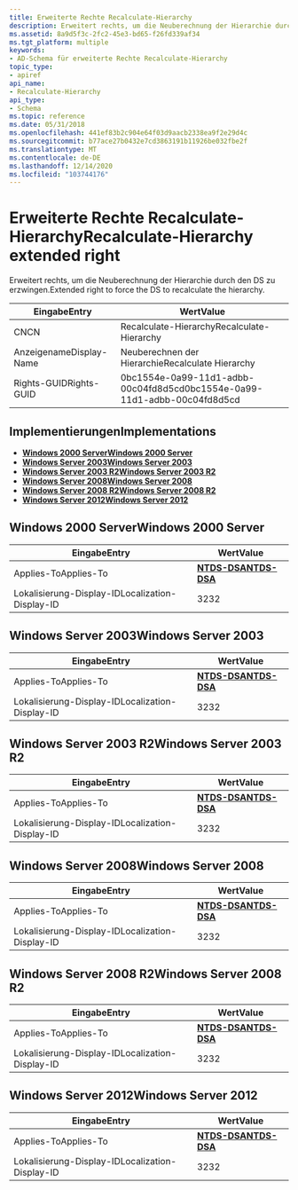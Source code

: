 ```yaml
---
title: Erweiterte Rechte Recalculate-Hierarchy
description: Erweitert rechts, um die Neuberechnung der Hierarchie durch den DS zu erzwingen.
ms.assetid: 8a9d5f3c-2fc2-45e3-bd65-f26fd339af34
ms.tgt_platform: multiple
keywords:
- AD-Schema für erweiterte Rechte Recalculate-Hierarchy
topic_type:
- apiref
api_name:
- Recalculate-Hierarchy
api_type:
- Schema
ms.topic: reference
ms.date: 05/31/2018
ms.openlocfilehash: 441ef83b2c904e64f03d9aacb2338ea9f2e29d4c
ms.sourcegitcommit: b77ace27b0432e7cd3863191b11926be032fbe2f
ms.translationtype: MT
ms.contentlocale: de-DE
ms.lasthandoff: 12/14/2020
ms.locfileid: "103744176"
---
```

# <a name="recalculate-hierarchy-extended-right"></a><span data-ttu-id="4576b-104">Erweiterte Rechte Recalculate-Hierarchy</span><span class="sxs-lookup"><span data-stu-id="4576b-104">Recalculate-Hierarchy extended right</span></span>

<span data-ttu-id="4576b-105">Erweitert rechts, um die Neuberechnung der Hierarchie durch den DS zu erzwingen.</span><span class="sxs-lookup"><span data-stu-id="4576b-105">Extended right to force the DS to recalculate the hierarchy.</span></span>



| <span data-ttu-id="4576b-106">Eingabe</span><span class="sxs-lookup"><span data-stu-id="4576b-106">Entry</span></span> | <span data-ttu-id="4576b-107">Wert</span><span class="sxs-lookup"><span data-stu-id="4576b-107">Value</span></span> |
|--------------|--------------------------------------|
| <span data-ttu-id="4576b-108">CN</span><span class="sxs-lookup"><span data-stu-id="4576b-108">CN</span></span>           | <span data-ttu-id="4576b-109">Recalculate-Hierarchy</span><span class="sxs-lookup"><span data-stu-id="4576b-109">Recalculate-Hierarchy</span></span>                |
| <span data-ttu-id="4576b-110">Anzeigename</span><span class="sxs-lookup"><span data-stu-id="4576b-110">Display-Name</span></span> | <span data-ttu-id="4576b-111">Neuberechnen der Hierarchie</span><span class="sxs-lookup"><span data-stu-id="4576b-111">Recalculate Hierarchy</span></span>                |
| <span data-ttu-id="4576b-112">Rights-GUID</span><span class="sxs-lookup"><span data-stu-id="4576b-112">Rights-GUID</span></span>  | <span data-ttu-id="4576b-113">0bc1554e-0a99-11d1-adbb-00c04fd8d5cd</span><span class="sxs-lookup"><span data-stu-id="4576b-113">0bc1554e-0a99-11d1-adbb-00c04fd8d5cd</span></span> |



## <a name="implementations"></a><span data-ttu-id="4576b-114">Implementierungen</span><span class="sxs-lookup"><span data-stu-id="4576b-114">Implementations</span></span>

-   [<span data-ttu-id="4576b-115">**Windows 2000 Server**</span><span class="sxs-lookup"><span data-stu-id="4576b-115">**Windows 2000 Server**</span></span>](#windows-2000-server)
-   [<span data-ttu-id="4576b-116">**Windows Server 2003**</span><span class="sxs-lookup"><span data-stu-id="4576b-116">**Windows Server 2003**</span></span>](#windows-server-2003)
-   [<span data-ttu-id="4576b-117">**Windows Server 2003 R2**</span><span class="sxs-lookup"><span data-stu-id="4576b-117">**Windows Server 2003 R2**</span></span>](#windows-server-2003-r2)
-   [<span data-ttu-id="4576b-118">**Windows Server 2008**</span><span class="sxs-lookup"><span data-stu-id="4576b-118">**Windows Server 2008**</span></span>](#windows-server-2008)
-   [<span data-ttu-id="4576b-119">**Windows Server 2008 R2**</span><span class="sxs-lookup"><span data-stu-id="4576b-119">**Windows Server 2008 R2**</span></span>](#windows-server-2008-r2)
-   [<span data-ttu-id="4576b-120">**Windows Server 2012**</span><span class="sxs-lookup"><span data-stu-id="4576b-120">**Windows Server 2012**</span></span>](#windows-server-2012)

## <a name="windows-2000-server"></a><span data-ttu-id="4576b-121">Windows 2000 Server</span><span class="sxs-lookup"><span data-stu-id="4576b-121">Windows 2000 Server</span></span>



| <span data-ttu-id="4576b-122">Eingabe</span><span class="sxs-lookup"><span data-stu-id="4576b-122">Entry</span></span> | <span data-ttu-id="4576b-123">Wert</span><span class="sxs-lookup"><span data-stu-id="4576b-123">Value</span></span> |
|-------------------------|------------------------------------------|
| <span data-ttu-id="4576b-124">Applies-To</span><span class="sxs-lookup"><span data-stu-id="4576b-124">Applies-To</span></span>              | [<span data-ttu-id="4576b-125">**NTDS-DSA**</span><span class="sxs-lookup"><span data-stu-id="4576b-125">**NTDS-DSA**</span></span>](c-ntdsdsa.md)<br/> |
| <span data-ttu-id="4576b-126">Lokalisierung-Display-ID</span><span class="sxs-lookup"><span data-stu-id="4576b-126">Localization-Display-ID</span></span> | <span data-ttu-id="4576b-127">32</span><span class="sxs-lookup"><span data-stu-id="4576b-127">32</span></span>                                       |



## <a name="windows-server-2003"></a><span data-ttu-id="4576b-128">Windows Server 2003</span><span class="sxs-lookup"><span data-stu-id="4576b-128">Windows Server 2003</span></span>



| <span data-ttu-id="4576b-129">Eingabe</span><span class="sxs-lookup"><span data-stu-id="4576b-129">Entry</span></span> | <span data-ttu-id="4576b-130">Wert</span><span class="sxs-lookup"><span data-stu-id="4576b-130">Value</span></span> |
|-------------------------|------------------------------------------|
| <span data-ttu-id="4576b-131">Applies-To</span><span class="sxs-lookup"><span data-stu-id="4576b-131">Applies-To</span></span>              | [<span data-ttu-id="4576b-132">**NTDS-DSA**</span><span class="sxs-lookup"><span data-stu-id="4576b-132">**NTDS-DSA**</span></span>](c-ntdsdsa.md)<br/> |
| <span data-ttu-id="4576b-133">Lokalisierung-Display-ID</span><span class="sxs-lookup"><span data-stu-id="4576b-133">Localization-Display-ID</span></span> | <span data-ttu-id="4576b-134">32</span><span class="sxs-lookup"><span data-stu-id="4576b-134">32</span></span>                                       |



## <a name="windows-server-2003-r2"></a><span data-ttu-id="4576b-135">Windows Server 2003 R2</span><span class="sxs-lookup"><span data-stu-id="4576b-135">Windows Server 2003 R2</span></span>



| <span data-ttu-id="4576b-136">Eingabe</span><span class="sxs-lookup"><span data-stu-id="4576b-136">Entry</span></span> | <span data-ttu-id="4576b-137">Wert</span><span class="sxs-lookup"><span data-stu-id="4576b-137">Value</span></span> |
|-------------------------|------------------------------------------|
| <span data-ttu-id="4576b-138">Applies-To</span><span class="sxs-lookup"><span data-stu-id="4576b-138">Applies-To</span></span>              | [<span data-ttu-id="4576b-139">**NTDS-DSA**</span><span class="sxs-lookup"><span data-stu-id="4576b-139">**NTDS-DSA**</span></span>](c-ntdsdsa.md)<br/> |
| <span data-ttu-id="4576b-140">Lokalisierung-Display-ID</span><span class="sxs-lookup"><span data-stu-id="4576b-140">Localization-Display-ID</span></span> | <span data-ttu-id="4576b-141">32</span><span class="sxs-lookup"><span data-stu-id="4576b-141">32</span></span>                                       |



## <a name="windows-server-2008"></a><span data-ttu-id="4576b-142">Windows Server 2008</span><span class="sxs-lookup"><span data-stu-id="4576b-142">Windows Server 2008</span></span>



| <span data-ttu-id="4576b-143">Eingabe</span><span class="sxs-lookup"><span data-stu-id="4576b-143">Entry</span></span> | <span data-ttu-id="4576b-144">Wert</span><span class="sxs-lookup"><span data-stu-id="4576b-144">Value</span></span> |
|-------------------------|------------------------------------------|
| <span data-ttu-id="4576b-145">Applies-To</span><span class="sxs-lookup"><span data-stu-id="4576b-145">Applies-To</span></span>              | [<span data-ttu-id="4576b-146">**NTDS-DSA**</span><span class="sxs-lookup"><span data-stu-id="4576b-146">**NTDS-DSA**</span></span>](c-ntdsdsa.md)<br/> |
| <span data-ttu-id="4576b-147">Lokalisierung-Display-ID</span><span class="sxs-lookup"><span data-stu-id="4576b-147">Localization-Display-ID</span></span> | <span data-ttu-id="4576b-148">32</span><span class="sxs-lookup"><span data-stu-id="4576b-148">32</span></span>                                       |



## <a name="windows-server-2008-r2"></a><span data-ttu-id="4576b-149">Windows Server 2008 R2</span><span class="sxs-lookup"><span data-stu-id="4576b-149">Windows Server 2008 R2</span></span>



| <span data-ttu-id="4576b-150">Eingabe</span><span class="sxs-lookup"><span data-stu-id="4576b-150">Entry</span></span> | <span data-ttu-id="4576b-151">Wert</span><span class="sxs-lookup"><span data-stu-id="4576b-151">Value</span></span> |
|-------------------------|------------------------------------------|
| <span data-ttu-id="4576b-152">Applies-To</span><span class="sxs-lookup"><span data-stu-id="4576b-152">Applies-To</span></span>              | [<span data-ttu-id="4576b-153">**NTDS-DSA**</span><span class="sxs-lookup"><span data-stu-id="4576b-153">**NTDS-DSA**</span></span>](c-ntdsdsa.md)<br/> |
| <span data-ttu-id="4576b-154">Lokalisierung-Display-ID</span><span class="sxs-lookup"><span data-stu-id="4576b-154">Localization-Display-ID</span></span> | <span data-ttu-id="4576b-155">32</span><span class="sxs-lookup"><span data-stu-id="4576b-155">32</span></span>                                       |



## <a name="windows-server-2012"></a><span data-ttu-id="4576b-156">Windows Server 2012</span><span class="sxs-lookup"><span data-stu-id="4576b-156">Windows Server 2012</span></span>



| <span data-ttu-id="4576b-157">Eingabe</span><span class="sxs-lookup"><span data-stu-id="4576b-157">Entry</span></span> | <span data-ttu-id="4576b-158">Wert</span><span class="sxs-lookup"><span data-stu-id="4576b-158">Value</span></span> |
|-------------------------|------------------------------------------|
| <span data-ttu-id="4576b-159">Applies-To</span><span class="sxs-lookup"><span data-stu-id="4576b-159">Applies-To</span></span>              | [<span data-ttu-id="4576b-160">**NTDS-DSA**</span><span class="sxs-lookup"><span data-stu-id="4576b-160">**NTDS-DSA**</span></span>](c-ntdsdsa.md)<br/> |
| <span data-ttu-id="4576b-161">Lokalisierung-Display-ID</span><span class="sxs-lookup"><span data-stu-id="4576b-161">Localization-Display-ID</span></span> | <span data-ttu-id="4576b-162">32</span><span class="sxs-lookup"><span data-stu-id="4576b-162">32</span></span>                                       |



 

 





